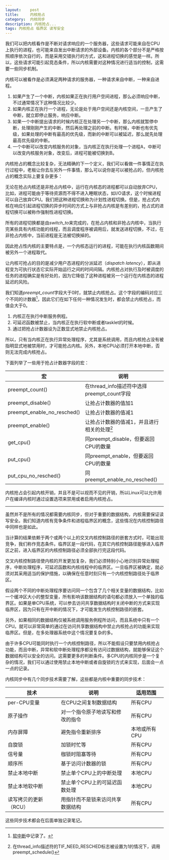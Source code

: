 ```yaml
---
layout:    post
title:     内核抢占
category:  内核同步
description: 内核抢占...
tags: 内核抢占 临界区 读写安全
---
```

我们可以把内核看作是不断对请求响应的一个服务器，这些请求可能来自在CPU上执行的进程，也可能来自发出中断请求的外部设备。内核的各个部分不是严格按照顺序依次自行的，而是采用交错执行的方式，这和进程切换的感觉是一样。所以，这些请求可能引起竞态条件，所以内核需要对这种情况进行适当的控制，这需要一些同步机制。

内核可以被看作是必须满足两种请求的服务器，一种请求来自中断，一种来自进程。

1. 如果产生了一个中断，内核如果正在执行用户空间进程，那么必须响应中断，不过通常情况下这种情况比较少。
2. 如果内核正在执行一个进程，无论是处于用户空间还是内核空间，一旦产生了中断，就立即停止服务，响应中断。
3. 如果一个中断提出请求的时候内核正在处理另一个中断，那么内核就暂停中断，处理刚刚产生的中断，然后再处理之前的中断。有时候，中断也有优先级，如果处理的中断有最高的优先级，而新的中断可以被延迟，那么就先处理最高优先级的中断。
4. 一个中断可以改变内核服务的对象，当内核正在执行处理一个进程A，中断可以改变内核服务对象，改变后，进程可能被切换到B。

内核抢占的概念比较复杂，无法精确的下一个定义，我们可以看做一件事情正在执行过程中，老板让你去左另外一件事情，那么可以说你是可以被抢占的，但内核抢占的概念实际上要复杂更多：

无论在抢占内核还是非抢占内核中，运行在内核态的进程都可以自动放弃CPU，比如，进程可能由于等待资源而不得不进入睡眠状态，如I/O请求，这个时候进程可以自己放弃CPU。我们把这种进程切换称为计划性进程切换。但是，抢占式内核在响应引起进程切换的异步时间的方式上与非抢占内核是有差别的，抢占式的进程切换可以被称作强制性进程切换。

所有的进程切换都是由*switch_to*来完成的，在抢占内核和非抢占内核中，当执行完某些具有内核功能的线程，而且调度程序被调用后，就发送进程切换，不过，在非抢占内核中，当前进程是无法被切换掉的。

因此抢占性内核的主要特点是，一个内核态运行的进程，可能在执行内核函数期间被另外一个进程取代。

让内核可抢占的目的是减少用户态进程的分派延迟（*dispatch latency*），即从进程变为可执行状态它实际开始运行之间的时间间隔。内核抢占对执行及时被调度的任务的进程确实是有好处的，因为它降低了这种进程被另一个运行在内核态的进程延迟的风险。

我们知道*preempt_count*字段大于0时，就禁止内核抢占。这个字段的编码对应三个不同的计数器[^1]，因此它们在如下任何一种情况发生时，都会禁止内核抢占，而值会大于0。

1. 内核正在执行中断服务例程。
2. 可延迟函数被禁止，当内核正在执行软中断或者tasklet的时候。
3. 通过把抢占计数器设为正数显式地禁止内核抢占。

[^1]: [软中断](/linux-kernel-architecture/posts/soft-irq/)中记录了。

所以，只有当内核正在执行异常处理程序，尤其是系统调用，而且内核抢占没有被指明显式地被禁用时，才可能抢占内核。另外，本地CPU必须打开本地中断，否则无法完成内核抢占。

下面列举了一些用于抢占计数器字段的宏：

宏                             | 说明
------------                   | -------------
preempt\_count()               | 在thread\_info描述符中选择preempt\_count字段
preempt\_disable()             | 让抢占计数器的值加1
preempt\_enable\_no\_resched() | 让抢占计数器的值减1
preempt\_enable()              | 让抢占计数器的值减1，并且进行相关的处理[^2]
get\_cpu()                     | 同preempt\_disable，但要返回CPU的数量
put\_cpu()                     | 同preempt\_enable，但要返回CPU的数量
put\_cpu\_no\_resched()        | 同preempt\_enable\_no\_resched()

[^2]: 在thread_info描述符的TIF_NEED_RESCHED标志被设置为1的情况下，调用preempt_schedule()

内核抢占会引起内核开销，并且不是可以视而不见的开销，所以Linux可以允许用户在编译内核时通过设置选项来禁用或者启用内核抢占。

----

虽然并不是所有的情况都需要内核同步，但对于重要的数据结构，内核需要保证读写安全。我们知道内核有竞争条件和进程临界区的概念，这些情况在内核控制路径中同样也是如此。

当计算的结果依赖于两个或两个以上的交叉内核控制路径的嵌套方式时，可能出现竞争，我们称作竞态条件。临界区是一段代码，在其它内核控制路径能够进入临界区之前，进入临界区的内核控制路径必须全部执行完这段代码。

交叉内核控制路径使内核的开发更加复杂，我们必须特别小心地识别异常处理程序，中断处理程序，可延迟函数和内核线程中的临界区。一旦临界区被确定，就必须对其采用适当的保护措施，以确保在任意时刻只有一个内核控制路径处于临界区。

假设两个不同的中断处理程序要访问同一个包含了几个相关变量的数据结构，比如一个缓冲区大小的整型变量，所有影响该数据结构的语句都必须放入一个单独的临界区。如果是单CPU系统，可以参去访问共享数据结构时关闭中断的方式来实现临界区，因为只有在开中断的情况下，才可能发生内核控制路径的嵌套。

另外，如果相同的数据结构仅被系统调用服务例程所访问，而且系统中只有一个CPU。就可以非常简单的通过在访问共享数据结构中禁止内核抢占的功能来实现临界区。但是，在多处理器系统中这个情况要复杂的多。

由于许多CPU可能同时执行一个内核控制路径，所以不能假设只要禁用内核抢占功能，而且中断，异常和软中断处理程序都没有访问过数据结构，就能够保证这个数据结构可以安全的访问。这需要更多的判断条件。多CPU的内核同步是一个复杂的情况，我们可以通过使用禁止本地中断或者自旋锁的方式来实现，后面会一点一点的记录。

内核同步中有几个同步技术需要了解，这些都是内核中重要的同步技术：

技术                 | 说明                         | 适用范围
------------        | -------------                | -------------
per-CPU变量          | 在CPU之间复制数据结构          | 所有CPU
原子操作              | 对一个指令原子地读写和修改的指令 | 所有CPU
内存屏障              | 避免指令重新排序               | 本地或所有CPU
自旋锁                | 加锁时忙等                    | 所有CPU
信号量                | 枷锁时阻塞等待                 | 所有CPU
顺序所                | 基于访问计数器的锁              | 所有CPU
禁止本地中断           | 禁止单个CPU上的中断处理          | 本地CPU
禁止本地软中断         | 禁止单个CPU上的可延迟函数处理     | 本地CPU
读写拷贝的更新（RCU）   | 用指针而不是锁来访问共享数据结构 | 所有CPU

这些同步技术都会在后面单独记录笔记。